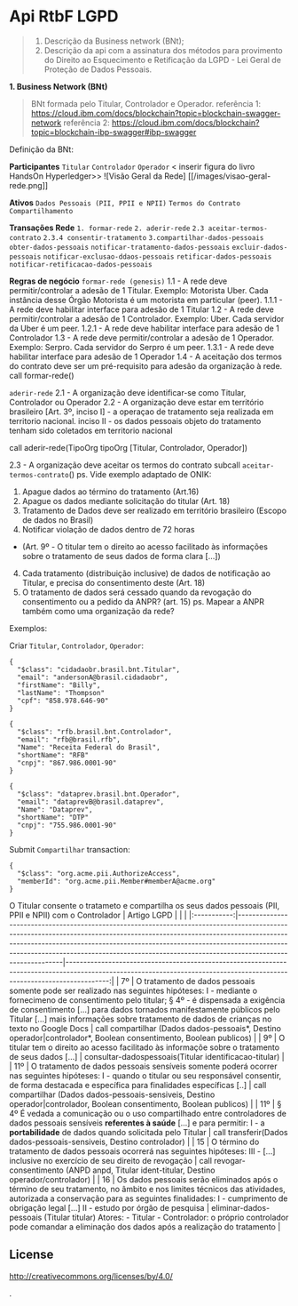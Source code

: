 # Api RtbF LGPD
> 1. Descrição da Business network (BNt);
> 2. Descrição da api com a assinatura dos métodos para provimento do Direito ao Esquecimento e Retificação da LGPD - Lei Geral de Proteção de Dados Pessoais.


**1. Business Network (BNt)**

> BNt formada pelo Titular, Controlador e Operador.
> referência 1: https://cloud.ibm.com/docs/blockchain?topic=blockchain-swagger-network
> referência 2: https://cloud.ibm.com/docs/blockchain?topic=blockchain-ibp-swagger#ibp-swagger

Definição da BNt:

**Participantes**
`Titular` `Controlador` `Operador`
<<TODO> inserir figura do livro HandsOn Hyperledger>>
![Visão Geral da Rede] [[/images/visao-geral-rede.png]]

**Ativos**
`Dados Pessoais (PII, PPII e NPII)` `Termos do Contrato` `Compartilhamento`


**Transações Rede**
`1. formar-rede` `2. aderir-rede`  `2.3 aceitar-termos-contrato` `2.3.4 consentir-tratamento` `3.compartilhar-dados-pessoais` `obter-dados-pessoais`  `notificar-tratamento-dados-pessoais` `excluir-dados-pessoais` `notificar-exclusao-ddaos-pessoais` `retificar-dados-pessoais` `notificar-retificacao-dados-pessoais`

**Regras de negócio**
`formar-rede (genesis)`
1.1 - A rede deve permitir/controlar a adesão de 1 Titular.      Exemplo: Motorista Uber. Cada instância desse Órgão Motorista é um motorista em particular (peer).
1.1.1 - A rede deve habilitar interface para adesão de 1 Titular
1.2 - A rede deve permitir/controlar a adesão de 1 Controlador.  Exemplo: Uber. Cada servidor da Uber é um peer.
1.2.1 - A rede deve habilitar interface para adesão de 1 Controlador
1.3 - A rede deve permitir/controlar a adesão de 1 Operador.     Exemplo: Serpro. Cada servidor do Serpro é um peer.
1.3.1 - A rede deve habilitar interface para adesão de 1 Operador
1.4 - A aceitação dos termos do contrato deve ser um pré-requisito para adesão da organização à rede.
call formar-rede()

`aderir-rede`
2.1 - A organização deve identificar-se como Titular, Controlador ou Operador
2.2 - A organização deve estar em território brasileiro [Art. 3º, inciso I] - a operaçao de tratamento seja realizada em territorio nacional. inciso II - os dados pessoais objeto do tratamento tenham sido coletados em territorio nacional

call aderir-rede(TipoOrg tipoOrg [Titular, Controlador, Operador])

2.3 - A organização deve aceitar os termos do contrato
 subcall `aceitar-termos-contrato`()
 ps. Vide exemplo adaptado de ONIK:
  1. Apague dados ao término do tratamento (Art.16) 
  2. Apague os dados mediante solicitação do titular (Art. 18)
  2. Tratamento de Dados deve ser realizado em território brasileiro (Escopo de dados no Brasil)
  3. Notificar violação de dados dentro de 72 horas 
  - (Art. 9º - O titular tem o direito ao acesso facilitado às informações sobre o tratamento de seus dados de forma clara [...])
  4. Cada tratamento (distribuição inclusive) de dados de notificação ao Titular, e precisa do consentimento deste (Art. 18)
  5. O tratamento de dados será cessado quando da revogação do consentimento ou a pedido da ANPR? (art. 15)
  ps. Mapear a ANPR também como uma organização da rede?
 
  
 


Exemplos:

Criar `Titular`, `Controlador`, `Operador`:

```
{
  "$class": "cidadaobr.brasil.bnt.Titular",
  "email": "andersonA@brasil.cidadaobr",
  "firstName": "Billy",
  "lastName": "Thompson"
  "cpf": "858.978.646-90"
}

```
```
{
  "$class": "rfb.brasil.bnt.Controlador",
  "email": "rfb@brasil.rfb",
  "Name": "Receita Federal do Brasil",
  "shortName": "RFB"
  "cnpj": "867.986.0001-90" 
}
```
```
{
  "$class": "dataprev.brasil.bnt.Operador",
  "email": "dataprevB@brasil.dataprev",
  "Name": "Dataprev",
  "shortName": "DTP"
  "cnpj": "755.986.0001-90" 
}
```


Submit  `Compartilhar` transaction:

```
{
  "$class": "org.acme.pii.AuthorizeAccess",
  "memberId": "org.acme.pii.Member#memberA@acme.org"
}
```
O Titular consente o tratameto e compartilha os seus dados pessoais (PII, PPII e NPII) com o Controlador
| Artigo LGPD |                                                                                                                                                                                                                                                                                                                                                     |                                                                                                                                                                         |
|:-----------:|-----------------------------------------------------------------------------------------------------------------------------------------------------------------------------------------------------------------------------------------------------------------------------------------------------------------------------------------------------|------------------------------------------------------------------------------------------------------------------------------------------------------------------------:|
| 7º          | O tratamento de dados pessoais somente pode ser realizado nas seguintes hipóteses:  I - mediante o fornecimeno de consentimento pelo titular; § 4º - é dispensada a exigência de consentimento [...] para dados tornados manifestamente públicos pelo Titular  [...] mais informações sobre tratamento de dados de crianças no texto no Google Docs | call compartilhar (Dados dados-pessoais*, Destino operador\|controlador*, Boolean consentimento, Boolean publicos)                                                      |
| 9º          | O titular tem o direito ao acesso facilitado às informaçõe sobre o tratamento de seus dados [...]                                                                                                                                                                                                                                                   | consultar-dadospessoais(Titular identificacao-titular)                                                                                                                  |
| 11º         | O tratamento de dados pessoais sensíveis somente poderá ocorrer nas seguintes hipóteses:  I - quando o titular ou seu responsável consentir, de forma destacada e específica para finalidades específicas [..]                                                                                                                                      |                                              call compartilhar (Dados dados-pessoais-sensiveis, Destino operador\|controlador, Boolean consentimento, Boolean publicos) |
| 11º         | § 4º É vedada a comunicação ou o uso compartilhado entre controladores de dados pessoais sensíveis **referentes à saúde** [...] e para permitir:  I - a **portabilidade** de dados quando solicitada pelo Titular                                                                                                                                   |                                                                                                    call transferir(Dados dados-pessoais-sensiveis, Destino controlador) |
| 15          | O término do tratamento de dados pessoais ocorrerá nas seguintes hipóteses: III - [...] inclusive no exercício de seu direito de revogação                                                                                                                                                                                                          |                                                                             call revogar-consentimento (ANPD anpd, Titular ident-titular, Destino operador/controlador) |
| 16          | Os dados pessoais serão eliminados após o término de seu tratamento, no âmbito e nos limites técnicos das atividades, autorizada a conservação para as seguintes finalidades:  I -  cumprimento de obrigação legal [...]  II - estudo por órgão de pesquisa                                                                                         | eliminar-dados-pessoais (Titular titular)  Atores:  - Titular - Controlador: o próprio controlador pode comandar a eliminação dos dados após a realização do tratamento |
## License <a name="license"></a>
http://creativecommons.org/licenses/by/4.0/

.

